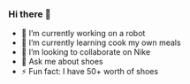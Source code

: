 ### Hi there 👋
- 🔭 I’m currently working on a robot 
- 🌱 I’m currently learning cook my own meals
- 👯 I’m looking to collaborate on Nike
- 💬 Ask me about shoes 
- ⚡ Fun fact: I have 50+ worth of shoes 

<!--
**Stefania1029/Stefania1029** is a ✨ _special_ ✨ repository because its `README.md` (this file) appears on your GitHub profile.

Here are some ideas to get you started:

- 🔭 I’m currently working on ...
- 🌱 I’m currently learning ...
- 👯 I’m looking to collaborate on ...
- 🤔 I’m looking for help with ...
- 💬 Ask me about ...
- 📫 How to reach me: ...
- 😄 Pronouns: ...
- ⚡ Fun fact: ...
-->

